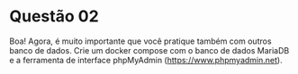 # Questão 02
Boa! Agora, é muito importante que você pratique também com outros banco de dados. Crie um docker compose com o banco de dados MariaDB e a ferramenta de interface phpMyAdmin (https://www.phpmyadmin.net).